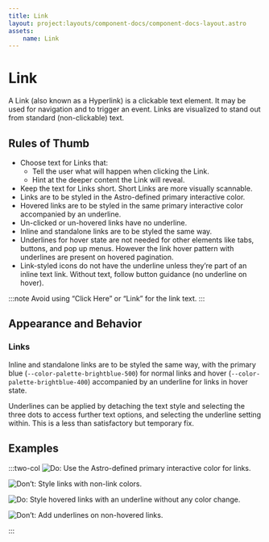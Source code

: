 ```yaml
---
title: Link
layout: project:layouts/component-docs/component-docs-layout.astro
assets:
    name: Link
---
```

# Link

A Link (also known as a Hyperlink) is a clickable text element. It may be used for navigation and to trigger an event. Links are visualized to stand out from standard (non-clickable) text.

## Rules of Thumb

- Choose text for Links that:
  - Tell the user what will happen when clicking the Link.
  - Hint at the deeper content the Link will reveal.
- Keep the text for Links short. Short Links are more visually scannable.
- Links are to be styled in the Astro-defined primary interactive color.
- Hovered links are to be styled in the same primary interactive color accompanied by an underline.
- Un-clicked or un-hovered links have no underline.
- Inline and standalone links are to be styled the same way.
- Underlines for hover state are not needed for other elements like tabs, buttons, and pop up menus. However the link hover pattern with underlines are present on hovered pagination.
- Link-styled icons do not have the underline unless they’re part of an inline text link. Without text, follow button guidance (no underline on hover).

:::note
Avoid using “Click Here” or “Link” for the link text.
:::

## Appearance and Behavior

### Links

Inline and standalone links are to be styled the same way, with the primary blue (`--color-palette-brightblue-500`) for normal links and hover (`--color-palette-brightblue-400`) accompanied by an underline for links in hover state.

Underlines can be applied by detaching the text style and selecting the three dots to access further text options, and selecting the underline setting within. This is a less than satisfactory but temporary fix.

## Examples

:::two-col
![Do: Use the Astro-defined primary interactive color for links.](/img/components/links-do-1.png "Do: Use the Astro-defined primary interactive color for links.")

![Don’t: Style links with non-link colors.](/img/components/links-dont-1.png "Don’t: Style links with non-link colors.")

![Do: Style hovered links with an underline without any color change.](/img/components/links-do-2.png "Do: Style hovered links with an underline without any color change.")

![Don’t: Add underlines on non-hovered links.](/img/components/links-dont-2.png "Don’t: Add underlines on non-hovered links.")

:::

